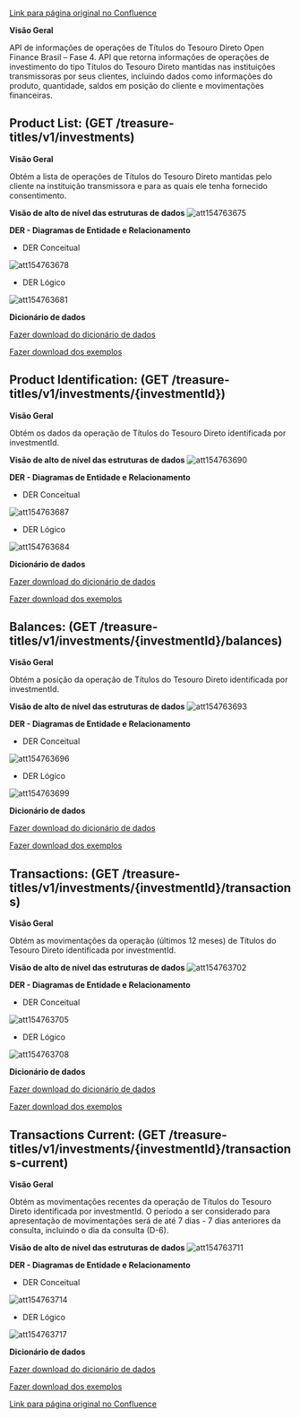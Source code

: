 [Link para página original no Confluence](https://openfinancebrasil.atlassian.net/wiki/spaces/OF/pages/154763601)

**Visão Geral**

API de informações de operações de Títulos do Tesouro Direto Open Finance Brasil – Fase 4. API que retorna informações de operações de investimento do tipo Títulos do Tesouro Direto mantidas nas instituições transmissoras por seus clientes, incluindo dados como informações do produto, quantidade, saldos em posição do cliente e movimentações financeiras.

## **Product List:** (GET /treasure-titles/v1/investments)

**Visão Geral**

Obtém a lista de operações de Títulos do Tesouro Direto mantidas pelo cliente na instituição transmissora e para as quais ele tenha fornecido consentimento.

**Visão de alto de nível das estruturas de dados**
![att154763675](Informa%c3%a7%c3%b5es%20Gerais%20-%20T%c3%adtulos%20do%20Tesouro%20Direto%20-%20v1.0.0/attachments/image-20230411-183819.png)

**DER - Diagramas de Entidade e Relacionamento**

- DER Conceitual

![att154763678](Informa%c3%a7%c3%b5es%20Gerais%20-%20T%c3%adtulos%20do%20Tesouro%20Direto%20-%20v1.0.0/attachments/image-20230411-183852.png)

- DER Lógico

![att154763681](Informa%c3%a7%c3%b5es%20Gerais%20-%20T%c3%adtulos%20do%20Tesouro%20Direto%20-%20v1.0.0/attachments/image-20230411-183940.png)

**Dicionário de dados**

[Fazer download do dicionário de dados](https://openbanking-brasil.github.io/openapi/dictionary/treasureTitlesGetInvestments_v1.csv)

[Fazer download dos exemplos](https://openbanking-brasil.github.io/openapi/dictionary/example/examples_treasureTitlesGetInvestments_v1.csv)

## **Product Identification:** (GET /treasure-titles/v1/investments/{investmentId})

**Visão Geral**

Obtém os dados da operação de Títulos do Tesouro Direto identificada por investmentId.

**Visão de alto de nível das estruturas de dados**
![att154763690](Informa%c3%a7%c3%b5es%20Gerais%20-%20T%c3%adtulos%20do%20Tesouro%20Direto%20-%20v1.0.0/attachments/image-20230411-184151.png)

**DER - Diagramas de Entidade e Relacionamento**

- DER Conceitual

![att154763687](Informa%c3%a7%c3%b5es%20Gerais%20-%20T%c3%adtulos%20do%20Tesouro%20Direto%20-%20v1.0.0/attachments/image-20230411-184122.png)

- DER Lógico

![att154763684](Informa%c3%a7%c3%b5es%20Gerais%20-%20T%c3%adtulos%20do%20Tesouro%20Direto%20-%20v1.0.0/attachments/image-20230411-184035.png)

**Dicionário de dados**

[Fazer download do dicionário de dados](https://openbanking-brasil.github.io/openapi/dictionary/treasureTitlesGetInvestmentsInvestmentId_v1.csv)

[Fazer download dos exemplos](https://openbanking-brasil.github.io/openapi/dictionary/example/examples_treasureTitlesGetInvestmentsInvestmentId_v1.csv)

## **Balances:** (GET /treasure-titles/v1/investments/{investmentId}/balances)

**Visão Geral**

Obtém a posição da operação de Títulos do Tesouro Direto identificada por investmentId.

**Visão de alto de nível das estruturas de dados**
![att154763693](Informa%c3%a7%c3%b5es%20Gerais%20-%20T%c3%adtulos%20do%20Tesouro%20Direto%20-%20v1.0.0/attachments/image-20230411-184225.png)

**DER - Diagramas de Entidade e Relacionamento**

- DER Conceitual

![att154763696](Informa%c3%a7%c3%b5es%20Gerais%20-%20T%c3%adtulos%20do%20Tesouro%20Direto%20-%20v1.0.0/attachments/image-20230411-184248.png)

- DER Lógico

![att154763699](Informa%c3%a7%c3%b5es%20Gerais%20-%20T%c3%adtulos%20do%20Tesouro%20Direto%20-%20v1.0.0/attachments/image-20230411-184317.png)

**Dicionário de dados**

[Fazer download do dicionário de dados](https://openbanking-brasil.github.io/openapi/dictionary/treasureTitlesGetInvestmentsInvestmentIdBalances_v1.csv)

[Fazer download dos exemplos](https://openbanking-brasil.github.io/openapi/dictionary/example/examples_treasureTitlesGetInvestmentsInvestmentIdBalances_v1.csv)

## **Transactions:** (GET /treasure-titles/v1/investments/{investmentId}/transactions)

**Visão Geral**

Obtém as movimentações da operação (últimos 12 meses) de Títulos do Tesouro Direto identificada por investmentId.

**Visão de alto de nível das estruturas de dados**
![att154763702](Informa%c3%a7%c3%b5es%20Gerais%20-%20T%c3%adtulos%20do%20Tesouro%20Direto%20-%20v1.0.0/attachments/image-20230411-184349.png)

**DER - Diagramas de Entidade e Relacionamento**

- DER Conceitual

![att154763705](Informa%c3%a7%c3%b5es%20Gerais%20-%20T%c3%adtulos%20do%20Tesouro%20Direto%20-%20v1.0.0/attachments/image-20230411-184402.png)

- DER Lógico

![att154763708](Informa%c3%a7%c3%b5es%20Gerais%20-%20T%c3%adtulos%20do%20Tesouro%20Direto%20-%20v1.0.0/attachments/image-20230411-184433.png)

**Dicionário de dados**

[Fazer download do dicionário de dados](https://openbanking-brasil.github.io/openapi/dictionary/treasureTitlesGetInvestmentsInvestmentIdTransactions_v1.csv)

[Fazer download dos exemplos](https://openbanking-brasil.github.io/openapi/dictionary/example/examples_treasureTitlesGetInvestmentsInvestmentIdTransactions_v1.csv)

## **Transactions Current:** (GET /treasure-titles/v1/investments/{investmentId}/transactions-current)

**Visão Geral**

Obtém as movimentações recentes da operação de Títulos do Tesouro Direto identificada por investmentId. O período a ser considerado para apresentação de movimentações será de até 7 dias - 7 dias anteriores da consulta, incluindo o dia da consulta (D-6).

**Visão de alto de nível das estruturas de dados**
![att154763711](Informa%c3%a7%c3%b5es%20Gerais%20-%20T%c3%adtulos%20do%20Tesouro%20Direto%20-%20v1.0.0/attachments/image-20230411-184508.png)

**DER - Diagramas de Entidade e Relacionamento**

- DER Conceitual

![att154763714](Informa%c3%a7%c3%b5es%20Gerais%20-%20T%c3%adtulos%20do%20Tesouro%20Direto%20-%20v1.0.0/attachments/image-20230411-184520.png)

- DER Lógico

![att154763717](Informa%c3%a7%c3%b5es%20Gerais%20-%20T%c3%adtulos%20do%20Tesouro%20Direto%20-%20v1.0.0/attachments/image-20230411-184544.png)

**Dicionário de dados**

[Fazer download do dicionário de dados](https://openbanking-brasil.github.io/openapi/dictionary/treasureTitlesGetInvestmentsInvestmentIdTransactionsCurrent_v1.csv)

[Fazer download dos exemplos](https://openbanking-brasil.github.io/openapi/dictionary/example/examples_treasureTitlesGetInvestmentsInvestmentIdTransactionsCurrent_v1.csv)

[Link para página original no Confluence](https://openfinancebrasil.atlassian.net/wiki/spaces/OF/pages/154763601)
